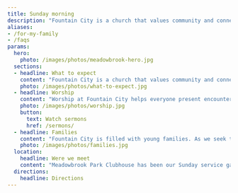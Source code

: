 ```yaml
---
title: Sunday morning
description: "Fountain City is a church that values community and connection which you will notice right away. No matter your age or background, you will find a place here."
aliases:
- /for-my-family
- /faqs
params:
  hero:
    photo: /images/photos/meadowbrook-hero.jpg
  sections:
  - headline: What to expect
    content: "Fountain City is a church that values community and connection which you will notice right away. No matter your age or background, you will find a place here. The service usually lasts about an hour and fifteen minutes. Attire varies – generally casual. You are more than welcome to stick around after service and get to know people, or head out and enjoy the park."
    photo: /images/photos/what-to-expect.jpg
  - headline: Worship
    content: "Worship at Fountain City helps everyone present encounter and honor God. Through a blend of modern music, contemporary hymns, prayers and Scripture reading, all are invited to participate in the service. Sermons are preached from a passage in the Bible and are followed by communion. Gluten-Free bread is available at communion at each service. Please request while receiving communion."
    photo: /images/photos/worship.jpg
    button:
      text: Watch sermons
      href: /sermons/
  - headline: Families
    content: "Fountain City is filled with young families. As we seek to help each child grow in his or her knowledge and love of God, families are invited to worship together for portions of the service. Nursery is available for children ages 0–3, and a worship class for kids ages 3–6 during the sermon. Kids 7 and up join their parents and receive age-appropriate materials to engage them during the sermon. Our Children & Families ministry assists parents in training up children as faithful followers of Jesus."
    photo: /images/photos/families.jpg
  location:
    headline: Were we meet
    content: "Meadowbrook Park Clubhouse has been our Sunday service gathering location since the fall of 2020. The clubhouse provides a beautiful space for our growing church - and opportunity to enjoy the playground or grab lunch in a pavilion after service. The clubhouse sits on the northwest corner of Meadowbrook Park."
  directions:
    headline: Directions
---
```

